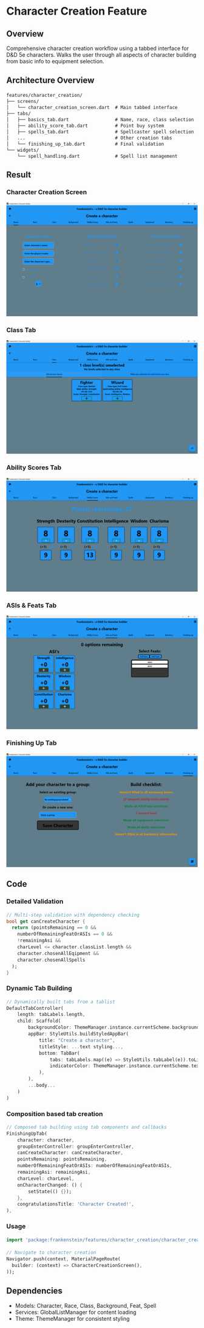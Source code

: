 # Character Creation Feature

## Overview
Comprehensive character creation workflow using a tabbed interface for D&D 5e characters. Walks the user through all aspects of character building from basic info to equipment selection.

## Architecture Overview
```
features/character_creation/
├── screens/
│   └── character_creation_screen.dart  # Main tabbed interface
├── tabs/
│   ├── basics_tab.dart                 # Name, race, class selection
│   ├── ability_score_tab.dart          # Point buy system
│   ├── spells_tab.dart                 # Spellcaster spell selection
│   ...                                 # Other creation tabs
│   └── finishing_up_tab.dart           # Final validation
└── widgets/
    └── spell_handling.dart             # Spell list management
```

## Result
### Character Creation Screen
![Character creation screen](../../../docs/images/character_creation/character_creation_screen.png)

### Class Tab
![Class tab](../../../docs/images/character_creation/class_tab.png)

### Ability Scores Tab
![Ability scores tab](../../../docs/images/character_creation/ability_scores_tab.png)

### ASIs & Feats Tab
![ASIs & feats tab](../../../docs/images/character_creation/asi_and_feat_tab.png)

### Finishing Up Tab
![Finishing Up Tab](../../../docs/images/character_creation/finishing_up_tab.png)

## Code
### Detailed Validation
```dart
// Multi-step validation with dependency checking
bool get canCreateCharacter {
  return (pointsRemaining == 0 &&
    numberOfRemainingFeatOrASIs == 0 &&
    !remainingAsi &&
    charLevel <= character.classList.length &&
    character.chosenAllEqipment && 
    character.chosenAllSpells
  );
}
```

### Dynamic Tab Building
```dart
// Dynamically built tabs from a tablist
DefaultTabController(
    length: tabLabels.length,
    child: Scaffold(
        backgroundColor: ThemeManager.instance.currentScheme.backgroundColour,
        appBar: StyleUtils.buildStyledAppBar(
            title: "Create a character",
            titleStyle: ...text styling...,
            bottom: TabBar(
                tabs: tabLabels.map((e) => StyleUtils.tabLabel(e)).toList(),
                indicatorColor: ThemeManager.instance.currentScheme.textColour,
            ),
        ),
        ...body...
    )
)
```

### Composition based tab creation
```dart
// Composed tab building using tab components and callbacks
FinishingUpTab(
    character: character,
    groupEnterController: groupEnterController,
    canCreateCharacter: canCreateCharacter,
    pointsRemaining: pointsRemaining,
    numberOfRemainingFeatOrASIs: numberOfRemainingFeatOrASIs,
    remainingAsi: remainingAsi,
    charLevel: charLevel,
    onCharacterChanged: () {
        setState(() {});
    },
    congratulationsTitle: 'Character Created!',
),
```

### Usage
```dart
import 'package:frankenstein/features/character_creation/character_creation.dart';

// Navigate to character creation
Navigator.push(context, MaterialPageRoute(
  builder: (context) => CharacterCreationScreen(),
));
```

## Dependencies
- Models: Character, Race, Class, Background, Feat, Spell
- Services: GlobalListManager for content loading
- Theme: ThemeManager for consistent styling
